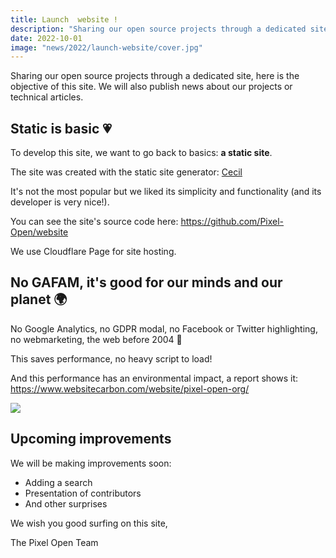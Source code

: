```yaml
---
title: Launch  website !
description: "Sharing our open source projects through a dedicated site, here is the objective of this site."
date: 2022-10-01
image: "news/2022/launch-website/cover.jpg"
---
```

Sharing our open source projects through a dedicated site, here is the objective of this site. We will also publish news about our projects or technical articles.
<!-- break -->

## Static is basic 💗

To develop this site, we want to go back to basics: **a static site**.

The site was created with the static site generator: [Cecil](https://cecil.app)

It's not the most popular but we liked its simplicity and functionality (and its developer is very nice!).

You can see the site's source code here: https://github.com/Pixel-Open/website

We use Cloudflare Page for site hosting.

## No GAFAM, it's good for our minds and our planet 🌍

No Google Analytics, no GDPR modal, no Facebook or Twitter highlighting, no webmarketing, the web before 2004 👾

This saves performance, no heavy script to load!

And this performance has an environmental impact, a report shows it: https://www.websitecarbon.com/website/pixel-open-org/

![](/news/2022/launch-website/performance.jpg)

## Upcoming improvements

We will be making improvements soon:

- Adding a search
- Presentation of contributors
- And other surprises


We wish you good surfing on this site,

The Pixel Open Team
